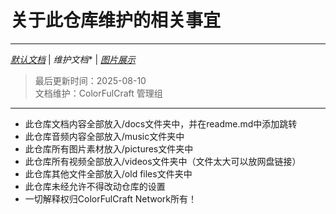 # 关于此仓库维护的相关事宜

---
*[默认文档](README.md)*  |  *维护文档** | *[图片展示](pictures.md)*
> 最后更新时间：2025-08-10  
> 文档维护：ColorFulCraft 管理组
---
- 此仓库文档内容全部放入/docs文件夹中，并在readme.md中添加跳转
- 此仓库音频内容全部放入/music文件夹中
- 此仓库所有图片素材放入/pictures文件夹中
- 此仓库所有视频全部放入/videos文件夹中（文件太大可以放网盘链接）
- 此仓库其他文件全部放入/old files文件夹中
- 此仓库未经允许不得改动仓库的设置
- 一切解释权归ColorFulCraft Network所有！
